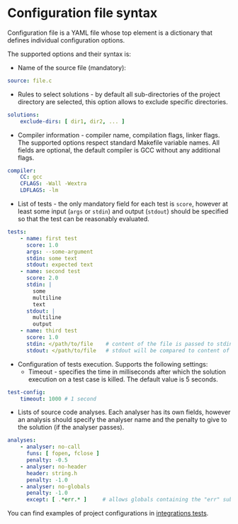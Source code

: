 # Configuration file syntax

Configuration file is a YAML file whose top element is a dictionary that defines
individual configuration options.

The supported options and their syntax is:

- Name of the source file (mandatory):
```yaml
source: file.c
```

- Rules to select solutions - by default all sub-directories of the project
  directory are selected, this option allows to exclude specific directories.
```yaml
solutions:
    exclude-dirs: [ dir1, dir2, ... ]
```

- Compiler information - compiler name, compilation flags, linker flags. The
  supported options respect standard Makefile variable names. All fields are
  optional, the default compiler is GCC without any additional flags.
```yaml
compiler:
    CC: gcc
    CFLAGS: -Wall -Wextra
    LDFLAGS: -lm
```

- List of tests - the only mandatory field for each test is `score`, however at
  least some input (`args` or `stdin`) and output (`stdout`) should be specified
  so that the test can be reasonably evaluated.
```yaml
tests:
    - name: first test
      score: 1.0
      args: --some-argument
      stdin: some text
      stdout: expected text
    - name: second test
      score: 2.0
      stdin: |
        some
        multiline
        text
      stdout: |
        multiline
        output
    - name: third test
      score: 1.0
      stdin: </path/to/file    # content of the file is passed to stdin
      stdout: </path/to/file   # stdout will be compared to content of the file

```

- Configuration of tests execution. Supports the following settings:
  - Timeout - specifies the time in milliseconds after which the solution
    execution on a test case is killed. The default value is 5 seconds.
```yaml
test-config:
    timeout: 1000 # 1 second
```

- Lists of source code analyses. Each analyser has its own fields, however an
  analysis should specify the analyser name and the penalty to give to the
  solution (if the analyser passes).
```yaml
analyses:
    - analyser: no-call
      funs: [ fopen, fclose ]
      penalty: -0.5
    - analyser: no-header
      header: string.h
      penalty: -1.0
    - analyser: no-globals
      penalty: -1.0
      except: [ .*err.* ]     # allows globals containing the "err" substring
```

You can find examples of project configurations in [integrations
tests](/tests/projects).

